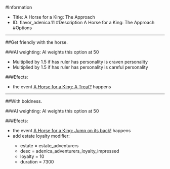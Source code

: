#Information
 - Title: A Horse for a King: The Approach
 - ID: flavor_adenica.11
#Description
A Horse for a King: The Approach
#Options

___
##Get friendly with the horse.

###AI weighting:
AI weights this option at 50
 - Multiplied by 1.5 if has ruler has personality is craven personality
 - Multiplied by 1.5 if has ruler has personality is careful personality


###Efects:<ul><li>the event [A Horse for a King: A Treat?](../events/a_horse_for_a_king_a_treat.md) happens</li></ul>

___
##With boldness.

###AI weighting:
AI weights this option at 50


###Efects:<ul><li>the event [A Horse for a King: Jump on its back!](../events/a_horse_for_a_king_jump_on_its_back.md) happens</li><li>add estate loyalty modifier:</li><ul><li>estate = estate_adventurers</li><li>desc = adenica_adventurers_loyalty_impressed</li><li>loyalty = 10</li><li>duration = 7300</li></ul></ul>

